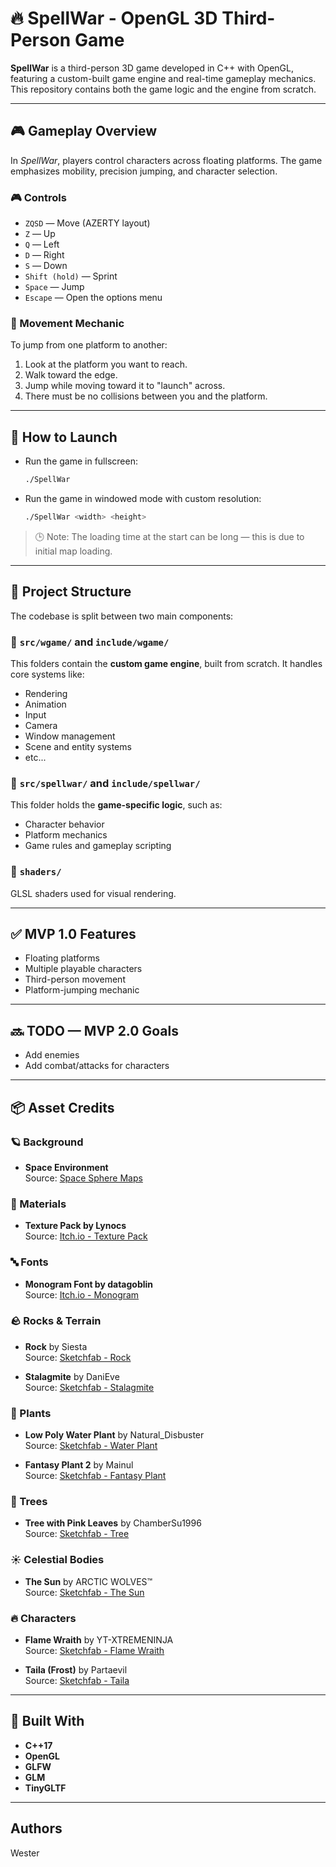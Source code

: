 
# 🔥 SpellWar - OpenGL 3D Third-Person Game

**SpellWar** is a third-person 3D game developed in C++ with OpenGL, featuring a custom-built game engine and real-time gameplay mechanics. This repository contains both the game logic and the engine from scratch.

---

## 🎮 Gameplay Overview

In *SpellWar*, players control characters across floating platforms. The game emphasizes mobility, precision jumping, and character selection.

### 🎮 Controls

- `ZQSD` — Move (AZERTY layout)
- `Z` — Up 
- `Q` — Left 
- `D` — Right 
- `S` — Down 
- `Shift (hold)` — Sprint
- `Space` — Jump
- `Escape` — Open the options menu

### 🧠 Movement Mechanic

To jump from one platform to another:
1. Look at the platform you want to reach.
2. Walk toward the edge.
3. Jump while moving toward it to "launch" across.
4. There must be no collisions between you and the platform.

---

## 🚀 How to Launch

- Run the game in fullscreen:
  ```bash
  ./SpellWar
  ```
- Run the game in windowed mode with custom resolution:
  ```bash
  ./SpellWar <width> <height>
  ```

> 🕒 Note: The loading time at the start can be long — this is due to initial map loading.

---

## 🧱 Project Structure

The codebase is split between two main components:

### 📁 `src/wgame/` and `include/wgame/`
This folders contain the **custom game engine**, built from scratch. It handles core systems like:
- Rendering
- Animation
- Input
- Camera
- Window management
- Scene and entity systems
- etc...

### 📁 `src/spellwar/` and `include/spellwar/`
This folder holds the **game-specific logic**, such as:
- Character behavior
- Platform mechanics
- Game rules and gameplay scripting

### 📁 `shaders/`
GLSL shaders used for visual rendering.

---

## ✅ MVP 1.0 Features

- Floating platforms
- Multiple playable characters
- Third-person movement
- Platform-jumping mechanic

---

## 🔜 TODO — MVP 2.0 Goals

- Add enemies
- Add combat/attacks for characters

---

## 📦 Asset Credits

### 🪐 Background
- **Space Environment**  
  Source: [Space Sphere Maps](https://www.spacespheremaps.com/hdr-spheremaps/)

### 🎨 Materials
- **Texture Pack by Lynocs**  
  Source: [Itch.io - Texture Pack](https://lynocs.itch.io/texture-pack)

### 🔤 Fonts
- **Monogram Font by datagoblin**  
  Source: [Itch.io - Monogram](https://datagoblin.itch.io/monogram)

### 🪨 Rocks & Terrain
- **Rock** by Siesta  
  Source: [Sketchfab - Rock](https://sketchfab.com/3d-models/rock-b66d5b63deb447299ca3effa904bc789)

- **Stalagmite** by DaniEve  
  Source: [Sketchfab - Stalagmite](https://sketchfab.com/3d-models/stalagmite-976ebf9b96ea4fdaa83746eed3272513)

### 🌱 Plants
- **Low Poly Water Plant** by Natural_Disbuster  
  Source: [Sketchfab - Water Plant](https://sketchfab.com/3d-models/low-poly-water-plant-9929031abf784da58b02d725e6191997)

- **Fantasy Plant 2** by Mainul  
  Source: [Sketchfab - Fantasy Plant](https://sketchfab.com/3d-models/fantasy-plant-2-0ea642fda9f14e6c94296914b1dc11f5)

### 🌳 Trees
- **Tree with Pink Leaves** by ChamberSu1996  
  Source: [Sketchfab - Tree](https://sketchfab.com/3d-models/laying-under-a-tree-with-pink-leaves-and-wind-7c256555f2b04315bd301fd42b19be50)

### ☀️ Celestial Bodies
- **The Sun** by ARCTIC WOLVES™  
  Source: [Sketchfab - The Sun](https://sketchfab.com/3d-models/the-star-sun-519dddb6998545e2bf84225394dc71fe)

### 🔥 Characters
- **Flame Wraith** by YT-XTREMENINJA  
  Source: [Sketchfab - Flame Wraith](https://sketchfab.com/3d-models/flame-wraith-set-3d-angry-animation-c8e3e43a845d42bd8a65ce79597ee01f)

- **Taila (Frost)** by Partaevil  
  Source: [Sketchfab - Taila](https://sketchfab.com/3d-models/taila-original-work-8ae231b61fc34827be30e2a1edc5b811)

---

## 🧊 Built With

- **C++17**
- **OpenGL**
- **GLFW**
- **GLM**
- **TinyGLTF**

---

## Authors

Wester
